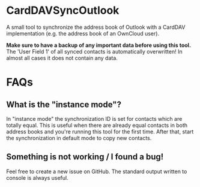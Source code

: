 CardDAVSyncOutlook
==================

A small tool to synchronize the address book of Outlook with a CardDAV 
implementation (e.g. the address book of an OwnCloud user).

__Make sure to have a backup of any important data before using this tool.__
The 'User Field 1' of all synced contacts is automatically overwritten! In almost 
all cases it does not contain any data.

# FAQs

## What is the "instance mode"?

In "instance mode" the synchronization ID is set for contacts which are 
totally equal.
This is useful when there are already equal contacts in both address books and 
you're running this tool for the first time. After that, start the 
synchronization in default mode to copy new contacts.

## Something is not working / I found a bug!

Feel free to create a new issue on GitHub. The standard output written to 
console is always useful.

